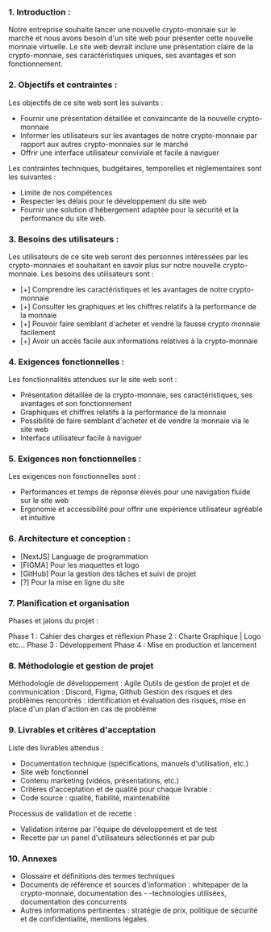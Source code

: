 ### 1. Introduction :

Notre entreprise souhaite lancer une nouvelle crypto-monnaie sur le marché et nous avons besoin d'un site web pour présenter cette nouvelle monnaie virtuelle. Le site web devrait inclure une présentation claire de la crypto-monnaie, ses caractéristiques uniques, ses avantages et son fonctionnement.

### 2. Objectifs et contraintes :

Les objectifs de ce site web sont les suivants :

- Fournir une présentation détaillée et convaincante de la nouvelle crypto-monnaie
- Informer les utilisateurs sur les avantages de notre crypto-monnaie par rapport aux autres crypto-monnaies sur le marché
- Offrir une interface utilisateur conviviale et facile à naviguer

Les contraintes techniques, budgétaires, temporelles et réglementaires sont les suivantes :

- Limite de nos compétences
- Respecter les délais pour le développement du site web
- Fournir une solution d'hébergement adaptée pour la sécurité et la performance du site web.

### 3. Besoins des utilisateurs :

Les utilisateurs de ce site web seront des personnes intéressées par les crypto-monnaies et souhaitant en savoir plus sur notre nouvelle crypto-monnaie. Les besoins des utilisateurs sont :

- [+] Comprendre les caractéristiques et les avantages de notre crypto-monnaie
- [+] Consulter les graphiques et les chiffres relatifs à la performance de la monnaie
- [+] Pouvoir faire semblant d'acheter et vendre la fausse crypto monnaie facilement
- [+] Avoir un accès facile aux informations relatives à la crypto-monnaie

### 4. Exigences fonctionnelles :

Les fonctionnalités attendues sur le site web sont :

- Présentation détaillée de la crypto-monnaie, ses caractéristiques, ses avantages et son fonctionnement
- Graphiques et chiffres relatifs à la performance de la monnaie
- Possibilité de faire semblant d'acheter et de vendre la monnaie via le site web
- Interface utilisateur facile à naviguer

### 5. Exigences non fonctionnelles :

Les exigences non fonctionnelles sont :

- Performances et temps de réponse élevés pour une navigation fluide sur le site web
- Ergonomie et accessibilité pour offrir une expérience utilisateur agréable et intuitive

### 6. Architecture et conception :

- [NextJS] Language de programmation
- [FIGMA] Pour les maquettes et logo
- [GitHub] Pour la gestion des tâches et suivi de projet
- [?] Pour la mise en ligne du site

### 7. Planification et organisation

Phases et jalons du projet :

Phase 1 : Cahier des charges et réflexion
Phase 2 : Charte Graphique | Logo etc...
Phase 3 : Développement
Phase 4 : Mise en production et lancement

### 8. Méthodologie et gestion de projet

Méthodologie de développement : Agile
Outils de gestion de projet et de communication : Discord, Figma, Github
Gestion des risques et des problèmes rencontrés : identification et évaluation des risques, mise en place d'un plan d'action en cas de problème

### 9. Livrables et critères d'acceptation

Liste des livrables attendus :

- Documentation technique (spécifications, manuels d'utilisation, etc.)
- Site web fonctionnel
- Contenu marketing (vidéos, présentations, etc.)
- Critères d'acceptation et de qualité pour chaque livrable :
- Code source : qualité, fiabilité, maintenabilité

Processus de validation et de recette :

- Validation interne par l'équipe de développement et de test
- Recette par un panel d'utilisateurs sélectionnés et par pub

### 10. Annexes

- Glossaire et définitions des termes techniques
- Documents de référence et sources d'information : whitepaper de la crypto-monnaie, documentation des - -technologies utilisées, documentation des concurrents
- Autres informations pertinentes : stratégie de prix, politique de sécurité et de confidentialité, mentions légales.
